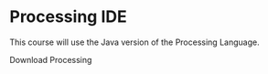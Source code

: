 # Processing IDE

This course will use the Java version of the Processing Language.

Download Processing

